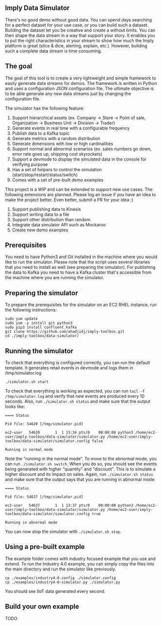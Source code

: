 ## Imply Data Simulator

There's no good demo without good data. You can spend days searching for a perfect dataset for your use case, or you can build such a dataset. Building the dataset let you be creative and create a without limits. You can then shape the data stream in a way that support your story. It enables you to put the right characteristics in your stream to show how much the Imply platform is great (slice & dice, alerting, explain, etc.). However, building such a complete data stream is time consuming.

## The goal 

The goal of this tool is to create a very lightweight and simple framework to easily generate data streams for demos.  The framework is written in Python and uses a configuration JSON configuration file. The ultimate objective is to be able generate any new data streams just by changing the configuration file.

The simulator has the following feature:
1. Support hierarchical assets (ex. Company -> Store -> Point of sale, Organization -> Business Unit -> Division -> Trader)
2. Generate events in real time with a configurable frequency
3. Publish data to a Kafka topic
4. Generate metrics with a random distribution
5. Generate dimensions with low or high cardinalities
6. Support normal and abnormal scenarios (ex. sales numbers go down, error rate goes up, shipping cost skyrockets)
7. Support a devmode to display the simulated data in the console for verifying purpose
8. Has a set of helpers to control the simulation (start/stop/restart/status/switch)
9. Comes with a set of pre-built demo examples


This project is a WIP and can be extended to support new use cases. The following extensions are planned. Please log an issue if you have an idea to make the project better. Even better, submit a PR for your idea :)
1. Support publishing data to Kinesis
2. Support writing data to a file
3. Support other distribution than random
4. Integrate data simulator API such as Mockaroo
5. Create new demo examples


## Prerequisites

You need to have Python3 and Git installed in the machine where you would like to run the simulator. Please note that the script uses several libraries that you need to install as well (see preparing the simulator). For publishing the data to Kafka you need to have a Kafka cluster that's accessible from the machine where you are running the simulator. 

## Preparing the simulator

To prepare the prerequisites for the simulator on an EC2 RHEL instance, run the following instructions:

```shell
sudo yum update
sudo yum -y install git python3
sudo pip3 install confluent_kafka
git clone https://github.com/ahadjidj/imply-toolbox.git
cd ./imply-toolbox/data-simulator/
```

## Running the simulator

To check that everything is configured correctly, you can run the default template. It generates retail events in devmode and logs them in /tmp/simulator.log

```shell
./simulator.sh start
```

To check that everything is working as expected, you can run ``tail -f /tmp/simulator.log`` and verify that new events are produced every 10 seconds. Also, run ``./simulator.sh status`` and make sure that the output looks like:

```shell
==== Status

Pid file: 54620 [/tmp/simulator.pid]

ec2-user   54620       1  1 13:34 pts/0    00:00:00 python3 /home/ec2-user/imply-toolbox/data-simulator/simulator.py /home/ec2-user/imply-toolbox/data-simulator/simulator.config false

Running in normal mode
```

Note the "running in the normal mode". To move to the abnormal mode, you can run ``./simulator.sh switch``. When you do so, you should see the events being generated with higher "quantity" and "discount". This is to simulate a higher discount and its impact on sales. Again, run ``./simulator.sh status`` and make sure that the output says that you are running in abnormal mode:

```shell
==== Status

Pid file: 54637 [/tmp/simulator.pid]

ec2-user   54637       1  1 13:37 pts/0    00:00:00 python3 /home/ec2-user/imply-toolbox/data-simulator/simulator.py /home/ec2-user/imply-toolbox/data-simulator/simulator.config true

Running in abnormal mode
```

You can now stop the simulator with ``./simulator.sh stop``.

## Using a pre-built example

The example folder comes with industry focused example that you use and extend. To run the Industry 4.0 example, you can simply copy the files into the main directory and run the simulator like previously.

```shell
cp ./examples/industry4-0.config ./simulator.config
cp ./examples/industry4-0-simulator.py ./simulator.py
```

You should see IIoT data generated every second.

## Build your own example

TODO

